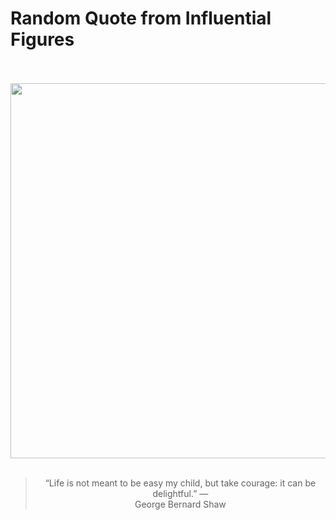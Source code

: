 # Random Quote from Influential Figures

<div align="center">
  <br>
  <br>
  <a href="https://en.wikipedia.org/wiki/George_Bernard_Shaw" title="George Bernard Shaw - Wikipedia"><img src="https://upload.wikimedia.org/wikipedia/en/thumb/3/30/Bernard-Shaw-ILN-1911-original.jpg/1200px-Bernard-Shaw-ILN-1911-original.jpg" width="600px"></a>
  <br>
  <br>
  <blockquote>&ldquo;Life is not meant to be easy my child, but take courage: it can be delightful.&rdquo; &mdash; <footer>George Bernard Shaw</footer></blockquote>
</div>
  